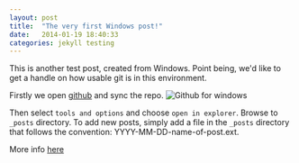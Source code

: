 ```yaml
---
layout: post
title:  "The very first Windows post!"
date:   2014-01-19 18:40:33
categories: jekyll testing
---
```


This is another test post, created from Windows. Point being, we'd like to get a handle on how usable git is in this environment. 

Firstly we open [github][wingit] and sync the repo.
![Github for windows](http://linuxundich.de/wp-content/uploads/2012/05/github_windows.png)

Then select `tools and options` and choose `open in explorer`. Browse to `_posts` directory. To add new posts, simply add a file in the `_posts` directory that follows the convention: YYYY-MM-DD-name-of-post.ext.

More info [here][wingitgettingstarted]


[wingit]: http://windows.github.com/
[wingitgettingstarted]: https://help.github.com/articles/getting-started-with-github-for-windows
